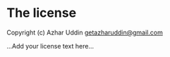 # The license

Copyright (c) Azhar Uddin <getazharuddin@gmail.com>

...Add your license text here...